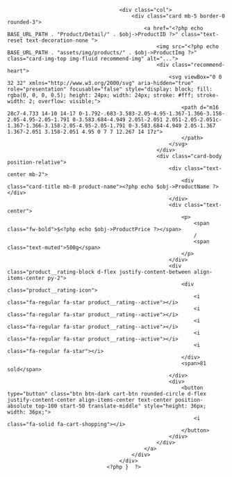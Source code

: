 <?php foreach ($arr as $obj) { ?>
                                        <div class="col">
                                            <div class="card mb-5 border-0 rounded-3">
                                                <a href="<?php echo BASE_URL_PATH . "Product/Detail/" . $obj->ProductID ?>" class="text-reset text-decoration-none ">
                                                    <img src="<?php echo BASE_URL_PATH . "assets/img/products/" . $obj->ProductImg ?>" class="card-img-top img-fluid recommend-img" alt="...">
                                                    <div class="recommend-heart">
                                                        <svg viewBox="0 0 32 32" xmlns="http://www.w3.org/2000/svg" aria-hidden="true" role="presentation" focusable="false" style="display: block; fill: rgba(0, 0, 0, 0.5); height: 24px; width: 24px; stroke: #fff; stroke-width: 2; overflow: visible;">
                                                            <path d="m16 28c7-4.733 14-10 14-17 0-1.792-.683-3.583-2.05-4.95-1.367-1.366-3.158-2.05-4.95-2.05-1.791 0-3.583.684-4.949 2.05l-2.051 2.051-2.05-2.051c-1.367-1.366-3.158-2.05-4.95-2.05-1.791 0-3.583.684-4.949 2.05-1.367 1.367-2.051 3.158-2.051 4.95 0 7 7 12.267 14 17z">
                                                            </path>
                                                        </svg>
                                                    </div>
                                                    <div class="card-body position-relative">
                                                        <div class="text-center mb-2">
                                                            <div class="card-title mb-0 product-name"><?php echo $obj->ProductName ?></div>
                                                        </div>
                                                        <div class="text-center">
                                                            <p>
                                                                <span class="fw-bold">$<?php echo $obj->ProductPrice ?></span>
                                                                /
                                                                <span class="text-muted">500g</span>
                                                            </p>
                                                        </div>
                                                        <div class="product__rating-block d-flex justify-content-between align-items-center py-2">
                                                            <div class="product__rating-icon">
                                                                <i class="fa-regular fa-star product__rating--active"></i>
                                                                <i class="fa-regular fa-star product__rating--active"></i>
                                                                <i class="fa-regular fa-star product__rating--active"></i>
                                                                <i class="fa-regular fa-star product__rating--active"></i>
                                                                <i class="fa-regular fa-star"></i>
                                                            </div>
                                                            <span>81 sold</span>
                                                        </div>
                                                        <div>
                                                            <button type="button" class="btn btn-dark cart-btn rounded-circle d-flex justify-content-center align-items-center text-center position-absolute top-100 start-50 translate-middle" style="height: 36px; width: 36px;">
                                                                <i class="fa-solid fa-cart-shopping"></i>
                                                            </button>
                                                        </div>
                                                    </div>
                                                </a>
                                            </div>
                                        </div>
                                    <?php }  ?>




